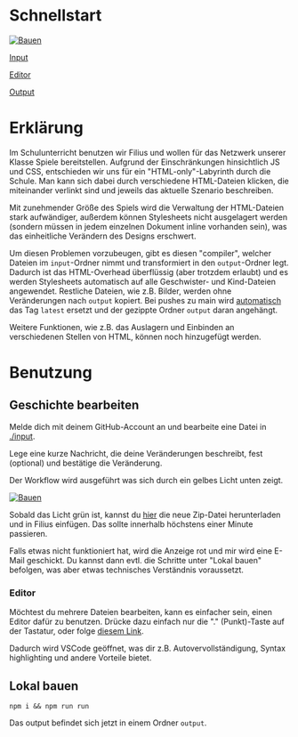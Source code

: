 # Schnellstart

[![Bauen](https://github.com/LeonardNolting/schule-labyrinth/actions/workflows/bauen.yaml/badge.svg)](https://github.com/LeonardNolting/schule-labyrinth/actions/workflows/bauen.yaml)

[Input](input)

[Editor](https://github.dev/LeonardNolting/schule-labyrinth/tree/main/input)

[Output](https://github.com/LeonardNolting/schule-labyrinth/releases/download/latest/output.zip)

# Erklärung
Im Schulunterricht benutzen wir Filius und wollen für das Netzwerk unserer Klasse Spiele bereitstellen.
Aufgrund der Einschränkungen hinsichtlich JS und CSS, entschieden wir uns für ein "HTML-only"-Labyrinth durch die Schule.
Man kann sich dabei durch verschiedene HTML-Dateien klicken, die miteinander verlinkt sind und jeweils das aktuelle Szenario beschreiben.

Mit zunehmender Größe des Spiels wird die Verwaltung der HTML-Dateien stark aufwändiger, außerdem können Stylesheets nicht ausgelagert werden (sondern müssen in jedem einzelnen Dokument inline vorhanden sein), was das einheitliche Verändern des Designs erschwert.

Um diesen Problemen vorzubeugen, gibt es diesen "compiler", welcher Dateien im `input`-Ordner nimmt und transformiert in den `output`-Ordner legt.
Dadurch ist das HTML-Overhead überflüssig (aber trotzdem erlaubt) und es werden Stylesheets automatisch auf alle Geschwister- und Kind-Dateien angewendet. Restliche Dateien, wie z.B. Bilder, werden ohne Veränderungen nach `output` kopiert.
Bei pushes zu main wird [automatisch](.github/workflows/bauen.yaml) das Tag `latest` ersetzt und der gezippte Ordner `output` daran angehängt.

Weitere Funktionen, wie z.B. das Auslagern und Einbinden an verschiedenen Stellen von HTML, können noch hinzugefügt werden.

# Benutzung
## Geschichte bearbeiten
Melde dich mit deinem GitHub-Account an und bearbeite eine Datei in [./input](input).

Lege eine kurze Nachricht, die deine Veränderungen beschreibt, fest (optional) und bestätige die Veränderung.

Der Workflow wird ausgeführt was sich durch ein gelbes Licht unten zeigt.

[![Bauen](https://github.com/LeonardNolting/schule-labyrinth/actions/workflows/bauen.yaml/badge.svg)](https://github.com/LeonardNolting/schule-labyrinth/actions/workflows/bauen.yaml)

Sobald das Licht grün ist, kannst du [hier](https://github.com/LeonardNolting/schule-labyrinth/releases/download/latest/output.zip) die neue Zip-Datei herunterladen und in Filius einfügen. 
Das sollte innerhalb höchstens einer Minute passieren.

Falls etwas nicht funktioniert hat, wird die Anzeige rot und mir wird eine E-Mail geschickt. Du kannst dann evtl. die Schritte unter "Lokal bauen" befolgen, was aber etwas technisches Verständnis voraussetzt.

### Editor
Möchtest du mehrere Dateien bearbeiten, kann es einfacher sein, einen Editor dafür zu benutzen. Drücke dazu einfach nur die "." (Punkt)-Taste auf der Tastatur, oder folge [diesem Link](https://github.dev/LeonardNolting/schule-labyrinth/tree/main/input).

Dadurch wird VSCode geöffnet, was dir z.B. Autovervollständigung, Syntax highlighting und andere Vorteile bietet.

## Lokal bauen
`npm i && npm run run`

Das output befindet sich jetzt in einem Ordner `output`.
